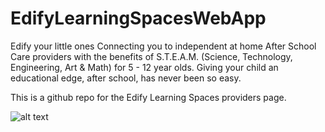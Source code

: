 # EdifyLearningSpacesWebApp


Edify your little ones
Connecting you to independent at home After School Care providers with the benefits of S.T.E.A.M. (Science, Technology, Engineering, Art & Math) for 5 - 12 year olds. Giving your child an educational edge, after school, has never been so easy.

This is a github repo for the Edify Learning Spaces providers page.

![alt text](https://ucefb27787b7fe835533a169586d.previews.dropboxusercontent.com/p/thumb/AAMc7TpVhvvLLaH0ZI07u5K3OoxnSNZfRblRW6welhYStI7FHXv9Xq2hmoQRZnkXaaS0PIo3oaA9zUtWNUrFaMxzlpgTEdv91iNOR0DCzZxeofXy_bW9g_2BglvHwQhMEpviczEm3d0BRwVk_QWWwzlY9d1pgmGWBfDpsnEMCXp03I4bPvDYmjbJszQopYiHrScNmdpXamvglZ9ZwTq2SFYbFCQqUaDuQ9845XjnSDhjPw/p.jpeg?size=1600x1200&size_mode=3)